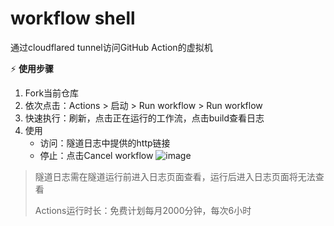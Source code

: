# workflow shell

通过cloudflared tunnel访问GitHub Action的虚拟机

:zap: **使用步骤**

1. Fork当前仓库
2. 依次点击：Actions > 启动 > Run workflow > Run workflow
3. 快速执行：刷新，点击正在运行的工作流，点击build查看日志
4. 使用
   - 访问：隧道日志中提供的http链接
   - 停止：点击Cancel workflow
![image](https://user-images.githubusercontent.com/70625361/236594375-c3970876-49dd-46b6-9c0f-7f1ae0ff6f71.png)

> 隧道日志需在隧道运行前进入日志页面查看，运行后进入日志页面将无法查看
>
> Actions运行时长：免费计划每月2000分钟，每次6小时
